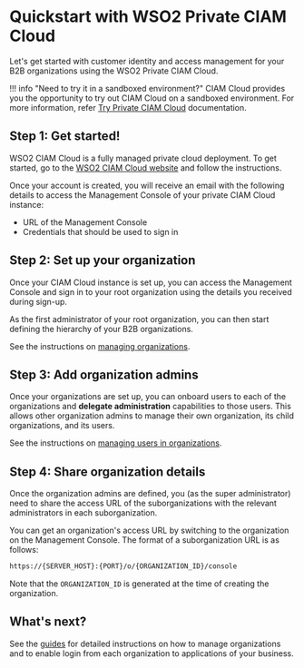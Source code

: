 # Quickstart with WSO2 Private CIAM Cloud

Let's get started with customer identity and access management for your B2B organizations using the WSO2 Private CIAM Cloud.

!!! info "Need to try it in a sandboxed environment?"
    CIAM Cloud provides you the opportunity to try out CIAM Cloud on a sandboxed environment. For more information, refer [Try Private CIAM Cloud](../get-started/try-ciam-cloud.md) documentation.

## Step 1: Get started!

WSO2 CIAM Cloud is a fully managed private cloud deployment. To get started, go to the [WSO2 CIAM Cloud website](https://wso2.com/ciam-suite/private-ciam-cloud/b2b-ciam/) and follow the instructions.

Once your account is created, you will receive an email with the following details to access the Management Console of your private CIAM Cloud instance:

-   URL of the Management Console
-   Credentials that should be used to sign in

## Step 2: Set up your organization

Once your CIAM Cloud instance is set up, you can access the Management Console and sign in to your root organization using the details you received during sign-up.

As the first administrator of your root organization, you can then start defining the hierarchy of your B2B organizations.

See the instructions on [managing organizations](../../guides/b2b-org-management/manage-organizations).

## Step 3: Add organization admins

Once your organizations are set up, you can onboard users to each of the organizations and **delegate administration** capabilities to those users. This allows other organization admins to manage their own organization, its child organizations, and its users.

See the instructions on [managing users in organizations](../../guides/org-user-management).

## Step 4: Share organization details

Once the organization admins are defined, you (as the super administrator) need to share the access URL of the suborganizations with the relevant administrators in each suborganization.

You can get an organization's access URL by switching to the organization on the Management Console. The format of a suborganization URL is as follows:

``` bash
https://{SERVER_HOST}:{PORT}/o/{ORGANIZATION_ID}/console
```

Note that the `ORGANIZATION_ID` is generated at the time of creating the organization.

## What's next?

See the [guides](../../guides/guides-overview) for detailed instructions on how to manage organizations and to enable login from each organization to applications of your business.